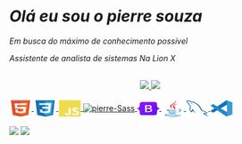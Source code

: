 # <i>Olá eu sou o pierre souza</i>
 <i>Em busca do máximo de conhecimento possível </i>

 <i>Assistente de analista de sistemas Na Lion X</i> <br><br> 
   
<div align="center">
  <a href="https://github.com/pierresouza">
  <img height="155em" src="https://github-readme-stats.vercel.app/api?username=Pierresouza&show_icons=true&theme=dark&include_all_commits=true&count_private=true"/>
  <img height="155em" src="https://github-readme-stats.vercel.app/api/top-langs/?username=Pierresouza&layout=compact&langs_count=7&theme=dark"/>
</div>
  <div style="display: inline_block"><br>
   <img align="center" alt="pierre-HTML" height="30" width="40" src="https://raw.githubusercontent.com/devicons/devicon/master/icons/html5/html5-original.svg">
   <img align="center" alt="pierre-CSS" height="30" width="40" src="https://raw.githubusercontent.com/devicons/devicon/master/icons/css3/css3-original.svg">
    <img align="center" alt="pierre-JS" height="30" width="40" src="https://raw.githubusercontent.com/devicons/devicon/master/icons/javascript/javascript-plain.svg">
      <img align="center" alt="pierre-Sass" height="30" width="40" src="https://cdn.jsdelivr.net/gh/devicons/devicon/icons/sass/sass-original.svg">
    <img align="center" alt="pierre-BS" height="30" width="40" src="https://raw.githubusercontent.com/devicons/devicon/master/icons/bootstrap/bootstrap-original.svg">
   <img align="center" alt="pierre-java" height="30" width="40" src="https://raw.githubusercontent.com/devicons/devicon/master/icons/java/java-original.svg">
     <img align="center" alt="pierre-MYSQL" height="30" width="40" src="https://raw.githubusercontent.com/devicons/devicon/master/icons/mysql/mysql-original.svg">
    <img align="center" alt="pierre-VSC" height="30" width="40" src="https://raw.githubusercontent.com/devicons/devicon/master/icons/vscode/vscode-original.svg">
 
  </div>
  <br>
  <a href = "mailto:herouserpierre@gmail.com"><img src="https://img.shields.io/badge/-Gmail-%23333?style=for-the-badge&logo=gmail&logoColor=white" target="_blank"></a>
  <a href="https://www.linkedin.com/in/pierre-souza-45420217b/" target="_blank"><img src="https://img.shields.io/badge/-LinkedIn-%230077B5?style=for-the-badge&logo=linkedin&logoColor=white" target="_blank"></a> 
  
  
